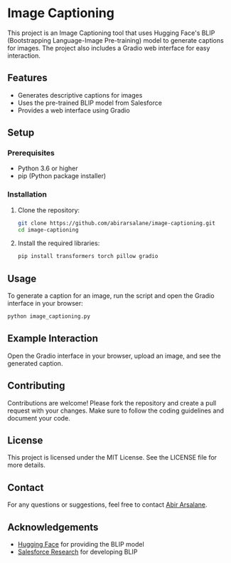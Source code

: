 # Image Captioning

This project is an Image Captioning tool that uses Hugging Face's BLIP (Bootstrapping Language-Image Pre-training) model to generate captions for images. The project also includes a Gradio web interface for easy interaction.

## Features

- Generates descriptive captions for images
- Uses the pre-trained BLIP model from Salesforce
- Provides a web interface using Gradio

## Setup

### Prerequisites

- Python 3.6 or higher
- pip (Python package installer)

### Installation

1. Clone the repository:

    ```sh
    git clone https://github.com/abirarsalane/image-captioning.git
    cd image-captioning
    ```

2. Install the required libraries:

    ```sh
    pip install transformers torch pillow gradio
    ```

## Usage

To generate a caption for an image, run the script and open the Gradio interface in your browser:

```sh
python image_captioning.py
```

## Example Interaction
Open the Gradio interface in your browser, upload an image, and see the generated caption.

## Contributing
Contributions are welcome! Please fork the repository and create a pull request with your changes. Make sure to follow the coding guidelines and document your code.

## License
This project is licensed under the MIT License. See the LICENSE file for more details.

## Contact
For any questions or suggestions, feel free to contact [Abir Arsalane](mailto:abir.arsalane@outlook.com).

## Acknowledgements
- [Hugging Face](https://huggingface.co/) for providing the BLIP model
- [Salesforce Research](https://github.com/salesforce) for developing BLIP

